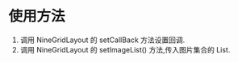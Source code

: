 # 使用方法
1. 调用 NineGridLayout 的 setCallBack 方法设置回调.
2. 调用 NineGridLayout 的 setImageList() 方法,传入图片集合的 List.

